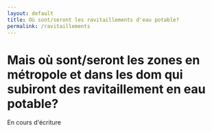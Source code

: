 ```yaml
---
layout: default
title: Où sont/seront les ravitaillements d'eau potable?
permalink: /ravitaillements
---
```


# Mais où sont/seront les zones en métropole et dans les dom qui subiront des ravitaillement en eau potable?

En cours d'écriture
